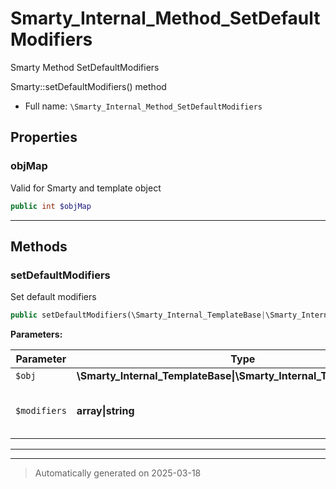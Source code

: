 
# Smarty_Internal_Method_SetDefaultModifiers

Smarty Method SetDefaultModifiers

Smarty::setDefaultModifiers() method

* Full name: `\Smarty_Internal_Method_SetDefaultModifiers`



## Properties


### objMap

Valid for Smarty and template object

```php
public int $objMap
```






***

## Methods


### setDefaultModifiers

Set default modifiers

```php
public setDefaultModifiers(\Smarty_Internal_TemplateBase|\Smarty_Internal_Template|\Smarty $obj, array|string $modifiers): \Smarty|\Smarty_Internal_Template
```








**Parameters:**

| Parameter | Type | Description |
|-----------|------|-------------|
| `$obj` | **\Smarty_Internal_TemplateBase&#124;\Smarty_Internal_Template&#124;\Smarty** |  |
| `$modifiers` | **array&#124;string** | modifier or list of modifiers<br />to set |





***


***
> Automatically generated on 2025-03-18
